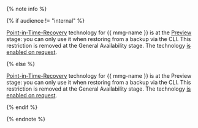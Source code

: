 {% note info %}

{% if audience != "internal" %}

[Point-in-Time-Recovery](../../managed-mongodb/concepts/backup.md) technology for {{ mmg-name }} is at the [Preview](../../overview/concepts/launch-stages.md) stage: you can only use it when restoring from a backup via the CLI. This restriction is removed at the General Availability stage. The technology [is enabled on request](../../managed-mongodb/operations/cluster-list.md#get-cluster).

{% else %}

[Point-in-Time-Recovery](../../managed-mongodb/concepts/backup.md) technology for {{ mmg-name }} is at the Preview stage: you can only use it when restoring from a backup via the CLI. This restriction is removed at the General Availability stage. The technology [is enabled on request](../../managed-mongodb/operations/cluster-list.md#get-cluster).

{% endif %}

{% endnote %}